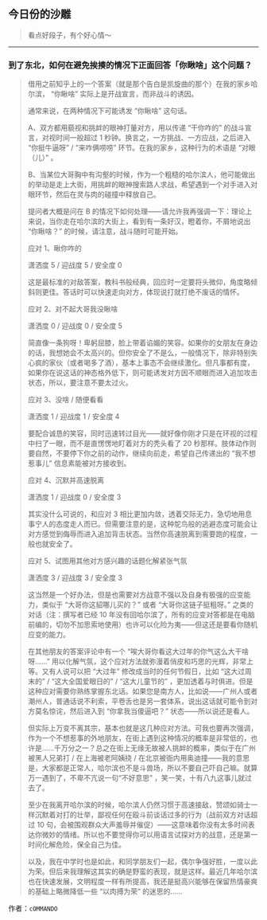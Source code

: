## 今日份的沙雕

> 看点好段子，有个好心情～


 
---

### 到了东北，如何在避免挨揍的情况下正面回答「你瞅啥」这个问题？

> 借用之前知乎上的一个答案（就是那个告白是凯旋曲的那个）在我的家乡哈尔滨， “你瞅啥” 实际上是开战宣言，而非战斗的诱因。
> 
> 通常来说，在两种情况下可能诱发 “你瞅啥” 这句话。
> 
> A、双方都用藐视和挑衅的眼神打量对方，用以传递 “干你咋的” 的战斗宣言，对视时间一般超过 1 秒钟。换言之，一方挑战、一方应战，之后进入 “你挺牛逼呀” / “来咋俩唠唠” 环节。在我的家乡，这种行为的术语是 “对眼（儿）” 。
> 
> B、当某位大哥胸中有沟壑的时候，作为一个粗糙的哈尔滨人，他可能做出的举动是走上大街，用挑衅的眼神搜索路人求战，希望遇到一个对手进入对眼环节，然后在灵与肉的碰撞中释放自己。
> 
> 提问者大概是问在 B 的情况下如何处理——请允许我再强调一下：理论上来说，当你走在哈尔滨的大街上，看到有一条好汉，瞪着你，不屑地说出 “你瞅啥？” 的时候，请注意，战斗随时可能开始。
> 
> 应对 1、瞅你咋的
> 
> 潇洒度 5 / 迎战度 5 / 安全度 0
> 
> 这是最标准的对敌答案，教科书般经典，回应时一定要将头微仰，角度略倾斜则更佳。答话时可以快速走向对方，体现说打就打绝不废话的情怀。
> 
> 应对 2、对不起大哥我没瞅啥
> 
> 潇洒度 0 / 迎战度 0 / 安全度 5
> 
> 简直像一条狗呀！卑躬屈膝，脸上带着谄媚的笑容。如果你的女朋友在身边的话，我想她会不太高兴的。但你安全了不是么，一般情况下，除非特别失心疯的家伙（或者喝多了酒），基本上事态不会继续激化。但凡事都有度，如果你在说这话的神态格外低下，则可能诱发对方因不顺眼而进入追加攻击状态，所以，要注意不要太过火。
> 
> 应对 3、没啥 / 随便看看
> 
> 潇洒度 1 / 迎战度 1 / 安全度 4
> 
> 要配合诚恳的笑容，同时迅速转过目光——就好像你刚才只是在环视的过程中扫了一眼，而不是直愣愣地盯着对方的秃头看了 20 秒那样。肢体动作则要自然，不要停下你之前的动作，继续向前走，希望自己传递出的 “我不想惹事儿” 信息素能被对方接收到。
> 
> 应对 4、沉默并高速脱离
> 
> 潇洒度 1 / 迎战度 0 / 安全度 3
> 
> 其实没什么可说的，和应对 3 相比更加内敛，透着交际无力，急切地用息事宁人的态度走人而已。但需要注意的是，这种鸵鸟般的逃避态度可能会让对方感觉到侮辱而进入追加背击状态。当然你高速脱离到需要跑的程度，一般也就安全了。
> 
> 应对 5、试图用其他对方感兴趣的话题化解紧张气氛
> 
> 潇洒度 3 / 迎战度 3 / 安全度 3
> 
> 这当然是一个好办法，但是也需要对方战意不强以及自身有极强的应变能力，类似于 “大哥你这貂哪儿买的？” 或者 “大哥你这链子挺粗呀。” 之类的对话（注：撰写者已经 10 年没有回哈尔滨了，所有的应变对答都是在电脑前编的，切勿不加思索地使用）也许可以化险为夷——但这还是要看你随机应变的能力。
> 
> 在其他朋友的答案评论中有一个 “唉大哥你看这大过年的你气这么大干啥呀……” 用以化解气氛，这个应对方法就弥漫着俏皮和巧思的光辉，非常上等。又有人说可以把 “大过年” 修改成当时的任何节假日，比如 “这大过周末的” / “这大全国爱眼日的” / “这大儿童节的” ，更加透着与时俱进。但是这种应对需要你熟练掌握东北话。如果您是南方人，比如说——广州人或者潮州人，普通话说不利索，平卷舌也是另一套体系，说出这话就可能令到对方莫名惊诧，然后进入到 “你拿我当傻逼吧？” 状态——所以说还是看人。
> 
> 但实际上万变不离其宗，基本也就是这几种应对方法。可我也要再次强调，作为一个不想惹事的外地朋友，在街上遇到这种情况的概率是非常低的，也许是……千万分之一？总之在街上无缘无故被人挑衅的概率，类似于在广州被黑人兄弟打 / 在上海被老阿姨挠 / 在北京被衙内用奥迪撞——我的意思是，大家都是正常人，哈尔滨也不是斗兽场，所以不要自己吓自己嘛。就算万一遇到了，不卑不亢说一句“不好意思” ，笑一笑，十有八九这事儿就过去了。
> 
> 至少在我离开哈尔滨的时候，哈尔滨人仍然习惯于高速接敌，赞颂如骑士一样沉默着对打的壮举，鄙视任何在殴斗前谈话过多的行为（战前双方对话超过 10 句，会被围观群众大声羞辱并催促）——这意味着你没有太多时间表达你微妙的情绪。所以也不要觉得你可以用语言试探对方的战意，还是第一时间化解危险，保全自己为佳。
> 
> 以及，我在中学时也是如此，和同学朋友们一起，偶尔争强好胜，一度以此为荣。但后来我理解这其实的确是野蛮的表现，就是这样。最近几年哈尔滨也在快速发展，文明程度一样有所提高，我还是挺高兴能够在保留热情豪爽的基础上略微降低一些 “以肉搏为荣” 的迷思的……


作者：`cOMMANDO`